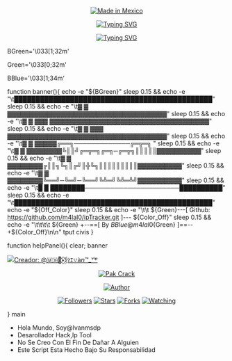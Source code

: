 

<p align="center">
<a href="https://www.noob-hackers.com/2020/10/mrphish-tool-for-hacking-accounts.html"><img title="Made in Mexico" src="https://img.shields.io/badge/MADE%20IN-MEXICO-SCRIPT?colorA=%23ff8100&colorB=%23017e40&colorC=%23ff0000&style=for-the-badge"></a>
</p>


<div align="center">
<a href="https://git.io/typing-svg"><img src="https://readme-typing-svg.demolab.com?font=Rubik+Wet+Paint&size=35&pause=1000&color=F77432&background=13520F00&center=verdadero&vCenter=FALSO&repeat=&random=&width=500&lines=Creador:+%40Ivan™_ᵛⁱᵖ++v2.5" alt="Typing SVG" /></a>
</div>

<div align="center">

[![Typing SVG](https://readme-typing-svg.demolab.com?font=Itim&size=45&pause=1000&color=F7BF36&center=verdadero&vCenter=FALSO&repeat=verdadero&random=FALSO&width=435&height=100&lines=%F0%9F%91%87+Social+networks+%F0%9F%91%87)](https://git.io/typing-svg) 

</div>

BGreen='\033[1;32m' 
<!---Verde--->

Green='\033[0;32m'

 <!---Verde--->
BBlue='\033[1;34m'   
<!---Azul--->

<!---Banner--->
function banner(){
echo -e "${BGreen}"
sleep 0.15 && echo -e "\t██████████████████████████████████████████████"
sleep 0.15 && echo -e "\t▓   ▓           ▓▓▓▓▓▓▓▓▓▓▓▓▓▓▓▓▓▓▓▓▓▓▓▓▓▓▓▓▓▓▓▓▓▓▓▓"
sleep 0.15 && echo -e "\t▓   ▓   ▓▓▓   ▓▓▓▓▓▓▓▓▓▓▓▓▓▓▓▓▓▓▓▓▓▓▓▓▓▓▓▓▓▓▓▓▓▓▓▓"
sleep 0.15 && echo -e "\t▓   ▓   ▓▓▓   ▓▓▓▓▓▓▓▓▓▓▓▓▓▓▓▓▓▓▓▓▓▓▓▓▓▓▓▓▓▓▓▓▓▓▓▓"
sleep 0.15 && echo -e "\t▓   ▓        ▓▓▓▓▓╔══╗─────────────╔═╦═╗                 "
sleep 0.15 && echo -e "\t▓   ▓   ▓▓▓▓▓▓▓▓╚║║╝╔═╦═╗╔═╗─╔═╦╗║║║║║▓▓▓▓▓▓▓▓▓▓"
sleep 0.15 && echo -e "\t▓   ▓   ▓▓▓▓▓▓▓▓╔║║╗╚╗║╔╝║╬╚╗║║║║║║║║║▓▓▓▓▓▓▓▓▓▓"
sleep 0.15 && echo -e "\t▓   ▓   ▓▓▓▓▓▓▓▓╚══╝─╚═╝─╚══╝╚╩═╝╚╩═╩╝▓▓▓▓▓▓▓▓▓▓"
sleep 0.15 && echo -e "\t█   █   ████████──────────────────────██████████"
sleep 0.15 && echo -e "\t██████████████████████████████████████████████"
echo -e "${Off_Color}"
sleep 0.15 && echo -e "\t\t    ${Green}---[ Github: https://github.com/m4lal0/ipTracker.git ]--- ${Color_Off}"
sleep 0.15 && echo -e "\t\t\t\t    ${Green} +--==[ By ${BBlue}@m4lal0${Green} ]==-- +${Color_Off}\n\n"
tput civis
}

 


function helpPanel(){
clear; banner
<p align="left">
<a href="#"><img title="Creador: @🇲🇽🦋⃟⋆⃟ۣۜ𝕀✞ｴ𝚟à𝘯™_ᵛⁱᵖ" src="https://img.shields.io/badge/MADE%20IN-BANGLADESH-green?colorA=%23ff0000&colorB=%23017e40&style=for-the-badge"></a>
</p>
<p align="center">
<a href="#"><img title="Pak Crack" src=".__src__/pakcrak.png"></a>
<p align="center">
<a href="https://github.com/htr-tech"><img title="Author" src="https://img.shields.io/badge/Author-htr--tech-red.svg?style=for-the-badge&logo=github"></a>
</p>
<p align="center">
<a href="https://github.com/htr-tech/followers"><img title="Followers" src="https://img.shields.io/github/followers/htr-tech?color=blue&style=flat-square"></a>
<a href="https://github.com/htr-tech/pakcrack/stargazers/"><img title="Stars" src="https://img.shields.io/github/stars/htr-tech/pakcrack?color=red&style=flat-square"></a>
<a href="https://github.com/htr-tech/pakcrack/network/members"><img title="Forks" src="https://img.shields.io/github/forks/htr-tech/pakcrack?color=red&style=flat-square"></a>
<a href="https://github.com/htr-tech/pakcrack/watchers"><img title="Watching" src="https://img.shields.io/github/watchers/htr-tech/pakcrack?label=Watchers&color=blue&style=flat-square"></a>
</p>


}
main



- Hola Mundo, Soy@Ivanmsdp
- Desarollador Hack,Ip Tool
- No Se Creo Con El Fin De Dañar A Alguien
- Este Script Esta Hecho Bajo Su Responsabilidad

<!---
Ivanmsdp/Ivanmsdp is a ✨ special ✨ repository because its `README.md` (this file) appears on your GitHub profile.
You can click the Preview link to take a look at your changes.
--->

